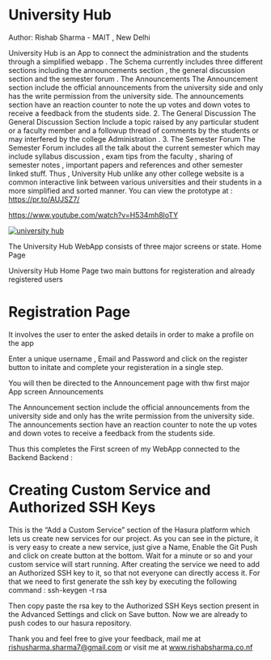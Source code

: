 # University Hub

Author: Rishab Sharma - MAIT , New Delhi

University Hub is an App to connect the administration and the students through a simplified webapp . The Schema currently includes three different sections including the announcements section , the general discussion section and the semester forum .
The Announcements
The Announcement section include the official announcements from the university side and only has the write permission from the university side. The announcements section have an reaction counter to note the up votes and down votes to receive a feedback from the students side.
2. The General Discussion
The General Discussion Section Include a topic raised by any particular student or a faculty member and a followup thread of comments by the students or may interfered by the college Administration .
3. The Semester Forum
The Semester Forum includes all the talk about the current semester which may include syllabus discussion , exam tips from the faculty , sharing of semester notes , important papers and references and other semester linked stuff.
Thus , University Hub unlike any other college website is a common interactive link between various universities and their students in a more simplified and sorted manner.
You can view the prototype at : https://pr.to/AUJSZ7/

https://www.youtube.com/watch?v=H534mh8loTY

[![university hub](https://img.youtube.com/vi/H534mh8loTY/0.jpg)](https://www.youtube.com/watch?v=H534mh8loTY)

The University Hub WebApp consists of three major screens or state.
Home Page

University Hub Home Page two main buttons for registeration and already registered users

# Registration Page

It involves the user to enter the asked details in order to make a profile on the app

Enter a unique username , Email and Password and click on the register button to initate and complete your registeration in a single step.

You will then be directed to the Announcement page with thw first major App screen
Announcements

The Announcement section include the official announcements from the university side and only has the write permission from the university side. The announcements section have an reaction counter to note the up votes and down votes to receive a feedback from the students side.

Thus this completes the First screen of my WebApp connected to the Backend
Backend :

# Creating Custom Service and Authorized SSH Keys

This is the “Add a Custom Service” section of the Hasura platform which lets us create new services for our project. As you can see in the picture, it is very easy to create a new service, just give a Name, Enable the Git Push and click on create button at the bottom. Wait for a minute or so and your custom service will start running. After creating the service we need to add an Authorized SSH key to it, so that not everyone can directly access it. For that we need to first generate the ssh key by executing the following command :
ssh-keygen -t rsa

Then copy paste the rsa key to the Authorized SSH Keys section present in the Advanced Settings and click on Save button. Now we are already to push codes to our hasura repository.


Thank you and feel free to give your feedback, mail me at rishusharma.sharma7@gmail.com or visit me at www.rishabsharma.co.nf
